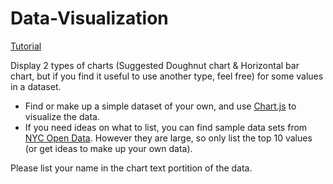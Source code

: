 # Data-Visualization

[Tutorial](https://tobiasahlin.com/blog/chartjs-charts-to-get-you-started/)

Display 2 types of charts (Suggested Doughnut chart & Horizontal bar chart, but if you find it useful to use another type, feel free) for some values in a dataset.
  * Find or make up a simple dataset of your own, and use [Chart.js](https://www.chartjs.org/docs/latest/) to visualize the data.
  * If you need ideas on what to list, you can find sample data sets from [NYC Open Data](https://opendata.cityofnewyork.us/data/). However they are large, so only list the top 10 values (or get ideas to make up your own data).

Please list your name in the chart text portition of the data.

